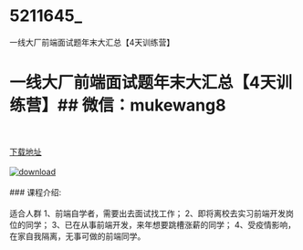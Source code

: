 # 5211645_
一线大厂前端面试题年末大汇总【4天训练营】
# 一线大厂前端面试题年末大汇总【4天训练营】## 微信：mukewang8
<br/></br>[下载地址](http://www.36tz.cn/article/5211645 "下载地址")
<br/></br>[![download](http://36tz.cn/muke_img/2020_03_2-177-300x166.png "下载地址")](http://www.36tz.cn/article/5211645 "下载地址")
<br/></br>### 课程介绍:<br/></br>适合人群
1、前端自学者，需要出去面试找工作；
2、即将离校去实习前端开发岗位的同学；
3、已在从事前端开发，来年想要跳槽涨薪的同学；
4、受疫情影响，在家自我隔离，无事可做的前端同学。


